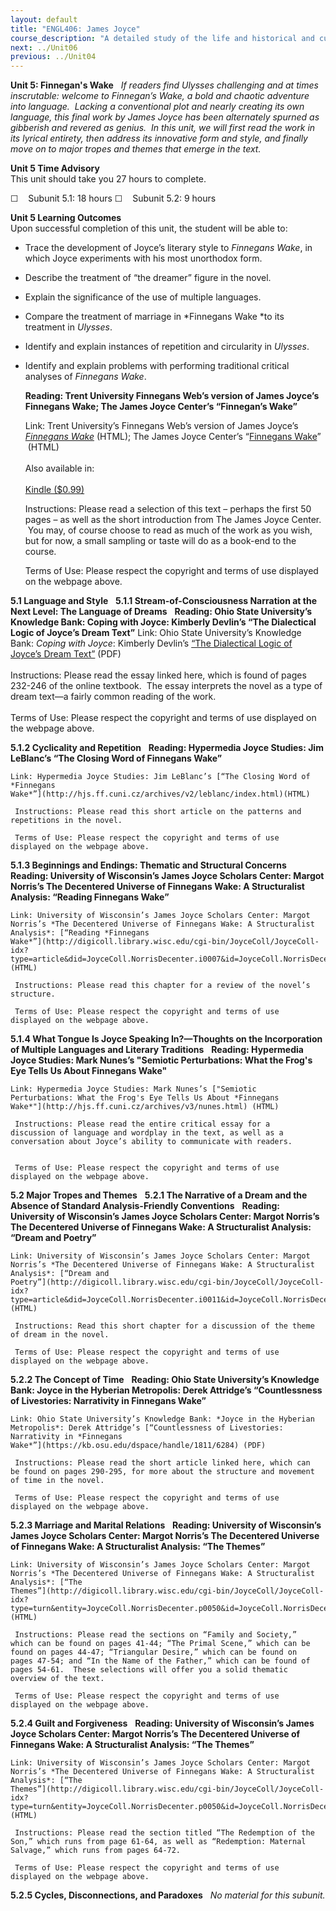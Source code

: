 ```yaml
---
layout: default
title: "ENGL406: James Joyce"
course_description: "A detailed study of the life and historical and cultural contexts of the Irish short story writer and novelist James Joyce, including a close examination of his short-story collection Dubliners, as well as his novels Portrait of the Artist as a Young Man, Ulysses, and Finnegan’s Wake."
next: ../Unit06
previous: ../Unit04
---
```

**Unit 5: Finnegan's Wake** <span id="5"></span> 
*If readers find *Ulysses* challenging and at times inscrutable: welcome
to *Finnegan’s Wake*, a bold and chaotic adventure into language.
 Lacking a conventional plot and nearly creating its own language, this
final work by James Joyce has been alternately spurned as gibberish and
revered as genius.  In this unit, we will first read the work in its
lyrical entirety, then address its innovative form and style, and
finally move on to major tropes and themes that emerge in the text.*

**Unit 5 Time Advisory**  
This unit should take you 27 hours to complete.

☐    Subunit 5.1: 18 hours
☐    Subunit 5.2: 9 hours

**Unit 5 Learning Outcomes**  
Upon successful completion of this unit, the student will be able to:

-   Trace the development of Joyce’s literary style to *Finnegans Wake*,
    in which Joyce experiments with his most unorthodox form.
-   Describe the treatment of “the dreamer” figure in the novel.
-   Explain the significance of the use of multiple languages.
-   Compare the treatment of marriage in *Finnegans Wake *to its
    treatment in *Ulysses*.
-   Identify and explain instances of repetition and circularity
    in *Ulysses*.
-   Identify and explain problems with performing traditional critical
    analyses of *Finnegans Wake*.

    **Reading: Trent University Finnegans Web’s version of James Joyce’s
    Finnegans Wake; The James Joyce Center’s “Finnegan’s Wake”**
    
    Link: Trent University’s Finnegans Web’s version of James Joyce’s
    [*Finnegans Wake*](http://www.trentu.ca/faculty/jjoyce/) (HTML); The
    James Joyce Center’s “[Finnegans
    Wake](http://jamesjoyce.ie/finnegans-wake/)”  (HTML)  
         
     Also available in:  
        
     [Kindle
    ($0.99)](http://www.amazon.com/4-James-Joyce-Novels-ebook/dp/B001DDLCY6/ref=sr_1_2?ie=UTF8&m=AG56TWVU5XWC2&s=digital-text&qid=1284648410&sr=1-2)  
      
     Instructions: Please read a selection of this text – perhaps the
    first 50 pages – as well as the short introduction from The James
    Joyce Center.  You may, of course choose to read as much of the work
    as you wish, but for now, a small sampling or taste will do as a
    book-end to the course.  
      
     Terms of Use: Please respect the copyright and terms of use
    displayed on the webpage above.

**5.1 Language and Style** <span id="5.1"></span>  
**5.1.1 Stream-of-Consciousness Narration at the Next Level: The
Language of Dreams** <span id="5.1.1"></span> 
    **Reading: Ohio State University’s Knowledge Bank: Coping with
    Joyce: Kimberly Devlin’s “The Dialectical Logic of Joyce’s Dream
    Text”**
    Link: Ohio State University’s Knowledge Bank: *Coping with Joyce*:
    Kimberly Devlin’s [“The Dialectical Logic of Joyce’s Dream
    Text”](https://kb.osu.edu/dspace/handle/1811/6317) (PDF)  
        
     Instructions: Please read the essay linked here, which is found of
    pages 232-246 of the online textbook.  The essay interprets the
    novel as a type of dream text—a fairly common reading of the work.  
        
     Terms of Use: Please respect the copyright and terms of use
    displayed on the webpage above.

**5.1.2 Cyclicality and Repetition** <span id="5.1.2"></span>  
    **Reading: Hypermedia Joyce Studies: Jim LeBlanc’s “The Closing Word
    of Finnegans Wake”**
    
    Link: Hypermedia Joyce Studies: Jim LeBlanc’s [“The Closing Word of
    *Finnegans
    Wake*”](http://hjs.ff.cuni.cz/archives/v2/leblanc/index.html)(HTML)  
        
     Instructions: Please read this short article on the patterns and
    repetitions in the novel.  
        
     Terms of Use: Please respect the copyright and terms of use
    displayed on the webpage above.

**5.1.3 Beginnings and Endings: Thematic and Structural Concerns** <span
id="5.1.3"></span>  
    **Reading: University of Wisconsin’s James Joyce Scholars Center:
    Margot Norris’s The Decentered Universe of Finnegans Wake: A
    Structuralist Analysis: “Reading Finnegans Wake”**
    
    Link: University of Wisconsin’s James Joyce Scholars Center: Margot
    Norris’s *The Decentered Universe of Finnegans Wake: A Structuralist
    Analysis*: [“Reading *Finnegans
    Wake*”](http://digicoll.library.wisc.edu/cgi-bin/JoyceColl/JoyceColl-idx?type=article&did=JoyceColl.NorrisDecenter.i0007&id=JoyceColl.NorrisDecenter&isize=M&q1=ending)(HTML)  
        
     Instructions: Please read this chapter for a review of the novel’s
    structure.  
        
     Terms of Use: Please respect the copyright and terms of use
    displayed on the webpage above.

**5.1.4 What Tongue Is Joyce Speaking In?—Thoughts on the Incorporation
of Multiple Languages and Literary Traditions** <span
id="5.1.4"></span>  
    **Reading: Hypermedia Joyce Studies: Mark Nunes’s "Semiotic
    Perturbations: What the Frog's Eye Tells Us About Finnegans Wake"**
    
    Link: Hypermedia Joyce Studies: Mark Nunes’s ["Semiotic
    Perturbations: What the Frog's Eye Tells Us About *Finnegans
    Wake*"](http://hjs.ff.cuni.cz/archives/v3/nunes.html) (HTML)  
        
     Instructions: Please read the entire critical essay for a
    discussion of language and wordplay in the text, as well as a
    conversation about Joyce’s ability to communicate with readers.
         
        
     Terms of Use: Please respect the copyright and terms of use
    displayed on the webpage above.

**5.2 Major Tropes and Themes** <span id="5.2"></span> 
**5.2.1 The Narrative of a Dream and the Absence of Standard
Analysis-Friendly Conventions** <span id="5.2.1"></span>  
    **Reading: University of Wisconsin’s James Joyce Scholars Center:
    Margot Norris’s The Decentered Universe of Finnegans Wake: A
    Structuralist Analysis: “Dream and Poetry”**
    
    Link: University of Wisconsin’s James Joyce Scholars Center: Margot
    Norris’s *The Decentered Universe of Finnegans Wake: A Structuralist
    Analysis*: [“Dream and
    Poetry”](http://digicoll.library.wisc.edu/cgi-bin/JoyceColl/JoyceColl-idx?type=article&did=JoyceColl.NorrisDecenter.i0011&id=JoyceColl.NorrisDecenter&isize=M)(HTML)  
        
     Instructions: Read this short chapter for a discussion of the theme
    of dream in the novel.  
        
     Terms of Use: Please respect the copyright and terms of use
    displayed on the webpage above.

**5.2.2 The Concept of Time** <span id="5.2.2"></span>  
    **Reading: Ohio State University’s Knowledge Bank: Joyce in the
    Hyberian Metropolis: Derek Attridge’s “Countlessness of Livestories:
    Narrativity in Finnegans Wake”**
    
    Link: Ohio State University’s Knowledge Bank: *Joyce in the Hyberian
    Metropolis*: Derek Attridge’s [“Countlessness of Livestories:
    Narrativity in *Finnegans
    Wake*”](https://kb.osu.edu/dspace/handle/1811/6284) (PDF)  
        
     Instructions: Please read the short article linked here, which can
    be found on pages 290-295, for more about the structure and movement
    of time in the novel.  
        
     Terms of Use: Please respect the copyright and terms of use
    displayed on the webpage above.

**5.2.3 Marriage and Marital Relations** <span id="5.2.3"></span>  
    **Reading: University of Wisconsin’s James Joyce Scholars Center:
    Margot Norris’s The Decentered Universe of Finnegans Wake: A
    Structuralist Analysis: “The Themes”**
    
    Link: University of Wisconsin’s James Joyce Scholars Center: Margot
    Norris’s *The Decentered Universe of Finnegans Wake: A Structuralist
    Analysis*: [“The
    Themes”](http://digicoll.library.wisc.edu/cgi-bin/JoyceColl/JoyceColl-idx?type=turn&entity=JoyceColl.NorrisDecenter.p0050&id=JoyceColl.NorrisDecenter&isize=M)
    (HTML)  
        
     Instructions: Please read the sections on “Family and Society,”
    which can be found on pages 41-44; “The Primal Scene,” which can be
    found on pages 44-47; “Triangular Desire,” which can be found on
    pages 47-54; and “In the Name of the Father,” which can be found of
    pages 54-61.  These selections will offer you a solid thematic
    overview of the text.  
        
     Terms of Use: Please respect the copyright and terms of use
    displayed on the webpage above.

**5.2.4 Guilt and Forgiveness** <span id="5.2.4"></span>  
    **Reading: University of Wisconsin’s James Joyce Scholars Center:
    Margot Norris’s The Decentered Universe of Finnegans Wake: A
    Structuralist Analysis: “The Themes”**
    
    Link: University of Wisconsin’s James Joyce Scholars Center: Margot
    Norris’s *The Decentered Universe of Finnegans Wake: A Structuralist
    Analysis*: [“The
    Themes”](http://digicoll.library.wisc.edu/cgi-bin/JoyceColl/JoyceColl-idx?type=turn&entity=JoyceColl.NorrisDecenter.p0050&id=JoyceColl.NorrisDecenter&isize=M)
    (HTML)  
        
     Instructions: Please read the section titled “The Redemption of the
    Son,” which runs from page 61-64, as well as “Redemption: Maternal
    Salvage,” which runs from pages 64-72.  
        
     Terms of Use: Please respect the copyright and terms of use
    displayed on the webpage above.

**5.2.5 Cycles, Disconnections, and Paradoxes** <span
id="5.2.5"></span>  
    *No material for this subunit.*
    <!-- Note added 14AUG2017; no indication in original course if this topic is covered elsewhere, e.g. in Norris, or if no materials were found. -->
